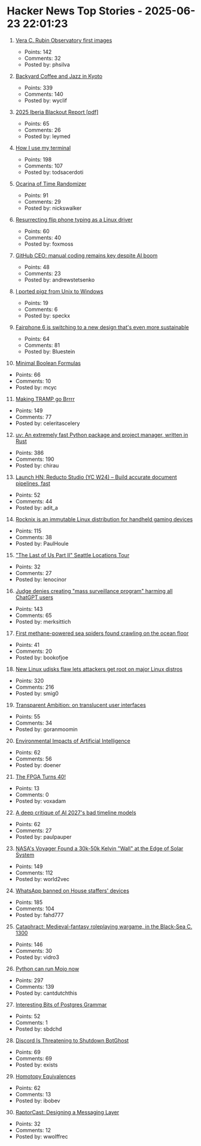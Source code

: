 # Hacker News Top Stories - 2025-06-23 22:01:23

1. [Vera C. Rubin Observatory first images](https://rubinobservatory.org/news/rubin-first-look/cosmic-treasure-chest)
   - Points: 142
   - Comments: 32
   - Posted by: phsilva

2. [Backyard Coffee and Jazz in Kyoto](https://thedeletedscenes.substack.com/p/backyard-coffee-and-jazz-in-kyoto)
   - Points: 339
   - Comments: 140
   - Posted by: wyclif

3. [2025 Iberia Blackout Report [pdf]](https://media.licdn.com/dms/document/media/v2/D4D1FAQGcyyYYrelkNg/feedshare-document-pdf-analyzed/B4DZeBtlohGsAk-/0/1750227910090?e=1750896000&v=beta&t=uEftse3BPsTjdLQ3DmjoVkadhUGqf7-MfYj_6UnSS28)
   - Points: 65
   - Comments: 26
   - Posted by: leymed

4. [How I use my terminal](https://jyn.dev/how-i-use-my-terminal/)
   - Points: 198
   - Comments: 107
   - Posted by: todsacerdoti

5. [Ocarina of Time Randomizer](https://ootrandomizer.com/)
   - Points: 91
   - Comments: 29
   - Posted by: nickswalker

6. [Resurrecting flip phone typing as a Linux driver](https://github.com/FoxMoss/libt9)
   - Points: 60
   - Comments: 40
   - Posted by: foxmoss

7. [GitHub CEO: manual coding remains key despite AI boom](https://www.techinasia.com/news/github-ceo-manual-coding-remains-key-despite-ai-boom)
   - Points: 48
   - Comments: 23
   - Posted by: andrewstetsenko

8. [I ported pigz from Unix to Windows](https://blog.kowalczyk.info/article/4/how-i-ported-pigz-from-unix-to-windows.html)
   - Points: 19
   - Comments: 6
   - Posted by: speckx

9. [Fairphone 6 is switching to a new design that's even more sustainable](https://www.androidcentral.com/phones/fairphone-6-official-render-leaks-showcase-its-sustainable-design)
   - Points: 64
   - Comments: 81
   - Posted by: Bluestein

10. [Minimal Boolean Formulas](https://research.swtch.com/boolean)
   - Points: 66
   - Comments: 10
   - Posted by: mcyc

11. [Making TRAMP go Brrrr](https://coredumped.dev/2025/06/18/making-tramp-go-brrrr./)
   - Points: 149
   - Comments: 77
   - Posted by: celeritascelery

12. [uv: An extremely fast Python package and project manager, written in Rust](https://github.com/astral-sh/uv)
   - Points: 386
   - Comments: 190
   - Posted by: chirau

13. [Launch HN: Reducto Studio (YC W24) – Build accurate document pipelines, fast](undefined)
   - Points: 52
   - Comments: 44
   - Posted by: adit_a

14. [Rocknix is an immutable Linux distribution for handheld gaming devices](https://rocknix.org/)
   - Points: 115
   - Comments: 38
   - Posted by: PaulHoule

15. ["The Last of Us Part II" Seattle Locations Tour](https://docs.google.com/document/d/1gfFoe2xVoS9GzmmcbGUjTVVtss1Jwh4Yi-73C6Trn-I/edit?usp=sharing)
   - Points: 32
   - Comments: 27
   - Posted by: lenocinor

16. [Judge denies creating "mass surveillance program" harming all ChatGPT users](https://arstechnica.com/tech-policy/2025/06/judge-rejects-claim-that-forcing-openai-to-keep-chatgpt-logs-is-mass-surveillance/)
   - Points: 143
   - Comments: 65
   - Posted by: merksittich

17. [First methane-powered sea spiders found crawling on the ocean floor](https://www.cnn.com/2025/06/17/science/spiders-deep-sea-methane-new-species)
   - Points: 41
   - Comments: 20
   - Posted by: bookofjoe

18. [New Linux udisks flaw lets attackers get root on major Linux distros](https://www.bleepingcomputer.com/news/linux/new-linux-udisks-flaw-lets-attackers-get-root-on-major-linux-distros/)
   - Points: 320
   - Comments: 216
   - Posted by: smig0

19. [Transparent Ambition: on translucent user interfaces](https://take.surf/2025/06/19/transparent-ambition)
   - Points: 55
   - Comments: 34
   - Posted by: goranmoomin

20. [Environmental Impacts of Artificial Intelligence](https://www.greenpeace.de/publikationen/environmental-impacts-of-artificial-intelligence)
   - Points: 62
   - Comments: 56
   - Posted by: doener

21. [The FPGA Turns 40!](https://www.adiuvoengineering.com/post/the-fpga-turns-40)
   - Points: 13
   - Comments: 0
   - Posted by: voxadam

22. [A deep critique of AI 2027's bad timeline models](https://www.lesswrong.com/posts/PAYfmG2aRbdb74mEp/a-deep-critique-of-ai-2027-s-bad-timeline-models)
   - Points: 62
   - Comments: 27
   - Posted by: paulpauper

23. [NASA's Voyager Found a 30k-50k Kelvin "Wall" at the Edge of Solar System](https://www.iflscience.com/nasas-voyager-spacecraft-found-a-30000-50000-kelvin-wall-at-the-edge-of-our-solar-system-79454)
   - Points: 149
   - Comments: 112
   - Posted by: world2vec

24. [WhatsApp banned on House staffers' devices](https://www.axios.com/2025/06/23/whatsapp-house-congress-staffers-messaging-app)
   - Points: 185
   - Comments: 104
   - Posted by: fahd777

25. [Cataphract: Medieval-fantasy roleplaying wargame, in the Black-Sea C. 1300](https://samsorensen.blot.im/cataphracts-design-diary-1)
   - Points: 146
   - Comments: 30
   - Posted by: vidro3

26. [Python can run Mojo now](https://koaning.io/posts/giving-mojo-a-spin/)
   - Points: 297
   - Comments: 139
   - Posted by: cantdutchthis

27. [Interesting Bits of Postgres Grammar](https://steve.dignam.xyz/2025/06/20/interesting-bits-of-postgres-grammar/)
   - Points: 52
   - Comments: 1
   - Posted by: sbdchd

28. [Discord Is Threatening to Shutdown BotGhost](https://update.botghost.com/)
   - Points: 69
   - Comments: 69
   - Posted by: exists

29. [Homotopy Equivalences](https://bartoszmilewski.com/2025/06/20/weak-homotopy-equivalences/)
   - Points: 62
   - Comments: 13
   - Posted by: ibobev

30. [RaptorCast: Designing a Messaging Layer](https://www.category.xyz/blogs/raptorcast-designing-a-messaging-layer)
   - Points: 32
   - Comments: 12
   - Posted by: wwolffrec

